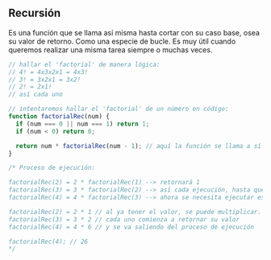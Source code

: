 ## Recursión

Es una función que se llama así misma hasta cortar con su caso base, osea su valor de retorno. Como una especie de bucle. Es muy útil cuando queremos realizar una misma tarea siempre o muchas veces.

```js
// hallar el 'factorial' de manera lógica:
// 4! = 4x3x2x1 = 4x3!
// 3! = 3x2x1 = 3x2!
// 2! = 2x1!
// así cada uno

// intentaremos hallar el 'factorial' de un número en código:
function factorialRec(num) {
  if (num === 0 || num === 1) return 1;
  if (num < 0) return 0;

  return num * factorialRec(num - 1); // aquí la función se llama a sí misma
}

/* Proceso de ejecución:

factorialRec(2) = 2 * factorialRec(1) --> retornará 1
factorialRec(3) = 3 * factorialRec(2) --> así cada ejecución, hasta que devuelva un valor.
factorialRec(4) = 4 * factorialRec(3) --> ahora se necesita ejecutar esta función antes de multiplicarla y se agrega a la pila de ejecución: FIFO (First In, Firs Out)

factorialRec(2) = 2 * 1 // al ya tener el valor, se puede multiplicar.
factorialRec(3) = 3 * 2 // cada uno comienza a retornar su valor
factorialRec(4) = 4 * 6 // y se va saliendo del proceso de ejecución

factorialRec(4); // 26
*/
```
